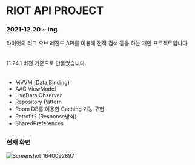 # RIOT API PROJECT
### 2021-12.20 ~ ing
라이엇의 리그 오브 레전드 API를 이용해 전적 검색 등을 하는 개인 프로젝트입니다.
######
11.24.1 버전 기준으로 만들었습니다.
##

######
- MVVM (Data Binding)
- AAC ViewModel
- LiveData Observer
- Repository Pattern
- Room DB를 이용한 Caching 기능 구현
- Retrofit2 (Response방식)
- SharedPreferences

##

### 현재 화면
![Screenshot_1640092897](https://user-images.githubusercontent.com/63734277/146937167-3d4c89da-c407-41b3-bb30-299825ce7f0d.png)
